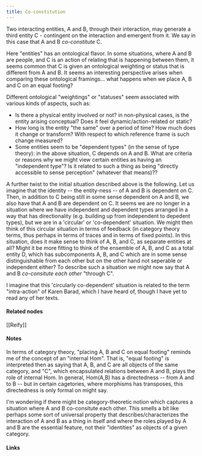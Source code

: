 ```yaml
---
title: Co-constitution
---
```


Two interacting entities, A and B, through their interaction, may generate a third entity C - contingent on the interaction and emergent from it. We say in this case that A and B *co-constitute* C. 

Here "entities" has an ontological flavor. In some situations, where A and B are people, and C is an action of relating that is happening between them, it seems common that C is given an ontological weighting or status that is different from A and B. It seems an interesting perspective arises when comparing these ontological framings... what happens when we place A, B and C on an equal footing? 

Different ontological "weightings" or "statuses" seem associated with various kinds of aspects, such as:
- Is there a physical entity involved or not? in non-physical cases, is the entity arising conceptual? Does it feel dynamic/action-related or static?
- How long is the entity "the same" over a period of time? How much does it change or transform? With respect to which reference frame is such change measured?
- Some entities seem to be "dependent types" (in the sense of type theory): in the above situation, C depends on A and B. What are criteria or reasons why we might view certain entities as having an "independent type"? Is it related to such a thing as being "directly accessible to sense perception" (whatever that means)??

A further twist to the initial situation described above is the following. Let us imagine that the identity -- the entity-ness -- of A and B is dependent on C. Then, in addition to C being still in some sense dependent on A and B, we also have that A and B are dependent on C. It seems we are no longer in a situation where we have independent and dependent types arranged in a way that has directionality (e.g. building up from independent to depedent types), but we are in a 'circular' or 'co-dependent' situation. We might then think of this circular situation in terms of feedback  (in category theory terms, thus perhaps in terms of traces and in terms of fixed points). In this situation, does it make sense to think of A, B, and C, as separate entities at all? Might it be more fitting to think of the ensemble of A, B, and C as a total entity D, which has subcomponents A, B, and C which are in some sense distinguishable from each other but on the other hand not seperable or independent either? To describe such a situation we might now say that A and B *co-consitute each other* "through C". 

I imagine that this 'circularly co-dependent' situation is related to the term "intra-action" of Karen Barad, which I have heard of, though I have yet to read any of her texts. 


#### Related nodes

[[Reify]]



#### Notes

In terms of category theory, "placing A, B and C on equal footing" reminds me of the concept of an "internal Hom". That is, "equal footing" is interpreted then as saying that A, B, and C are all objects of the same category, and "C", which encapsulated relations between A and B, plays the role of internal Hom. In general, Hom(A,B) has a directedness -- from A and to B -- but in certain cagetories, where morphisms has transposes, this directedness is only formal on might say. 

I'm wondering if there might be category-theoretic notion which captures a situation where A and B co-consitute each other. This smells a bit like perhaps some sort of universal property that describes/characterizes the interaction of A and B as a thing in itself and where the roles played by A and B are the essential feature, not their "identities" as objects of a given category. 


#### Links